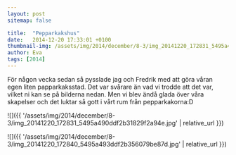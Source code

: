 ```yaml
---
layout: post
sitemap: false

title:  "Pepparkakshus"
date:   2014-12-20 17:33:01 +0100
thumbnail-img: /assets/img/2014/december/8-3/img_20141220_172831_5495a490ddf2b31829f2a94e.jpg
author: Eva
tags: [2014]
---
```


För någon vecka sedan så pysslade jag och Fredrik med att göra våran egen liten papparkaksstad. Det var svårare än vad vi trodde att det var, vilket ni kan se på bilderna nedan. Men vi blev ändå glada över våra skapelser och det luktar så gott i vårt rum från pepparkakorna:D

![]({{ '/assets/img/2014/december/8-3/img_20141220_172831_5495a490ddf2b31829f2a94e.jpg'  | relative_url }})

![]({{ '/assets/img/2014/december/8-3/img_20141220_172840_5495a493ddf2b356079be87d.jpg'  | relative_url }})

